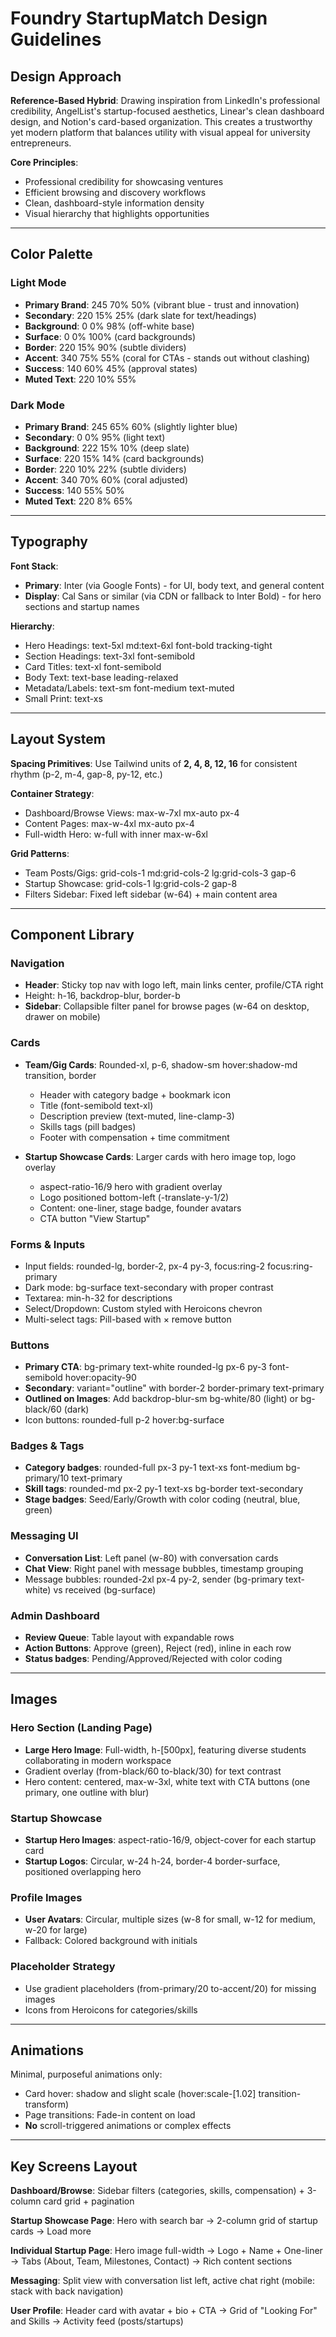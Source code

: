 # Foundry StartupMatch Design Guidelines

## Design Approach

**Reference-Based Hybrid**: Drawing inspiration from LinkedIn's professional credibility, AngelList's startup-focused aesthetics, Linear's clean dashboard design, and Notion's card-based organization. This creates a trustworthy yet modern platform that balances utility with visual appeal for university entrepreneurs.

**Core Principles**:
- Professional credibility for showcasing ventures
- Efficient browsing and discovery workflows
- Clean, dashboard-style information density
- Visual hierarchy that highlights opportunities

---

## Color Palette

### Light Mode
- **Primary Brand**: 245 70% 50% (vibrant blue - trust and innovation)
- **Secondary**: 220 15% 25% (dark slate for text/headings)
- **Background**: 0 0% 98% (off-white base)
- **Surface**: 0 0% 100% (card backgrounds)
- **Border**: 220 15% 90% (subtle dividers)
- **Accent**: 340 75% 55% (coral for CTAs - stands out without clashing)
- **Success**: 140 60% 45% (approval states)
- **Muted Text**: 220 10% 55%

### Dark Mode
- **Primary Brand**: 245 65% 60% (slightly lighter blue)
- **Secondary**: 0 0% 95% (light text)
- **Background**: 222 15% 10% (deep slate)
- **Surface**: 220 15% 14% (card backgrounds)
- **Border**: 220 10% 22% (subtle dividers)
- **Accent**: 340 70% 60% (coral adjusted)
- **Success**: 140 55% 50%
- **Muted Text**: 220 8% 65%

---

## Typography

**Font Stack**: 
- **Primary**: Inter (via Google Fonts) - for UI, body text, and general content
- **Display**: Cal Sans or similar (via CDN or fallback to Inter Bold) - for hero sections and startup names

**Hierarchy**:
- Hero Headings: text-5xl md:text-6xl font-bold tracking-tight
- Section Headings: text-3xl font-semibold
- Card Titles: text-xl font-semibold
- Body Text: text-base leading-relaxed
- Metadata/Labels: text-sm font-medium text-muted
- Small Print: text-xs

---

## Layout System

**Spacing Primitives**: Use Tailwind units of **2, 4, 8, 12, 16** for consistent rhythm (p-2, m-4, gap-8, py-12, etc.)

**Container Strategy**:
- Dashboard/Browse Views: max-w-7xl mx-auto px-4
- Content Pages: max-w-4xl mx-auto px-4
- Full-width Hero: w-full with inner max-w-6xl

**Grid Patterns**:
- Team Posts/Gigs: grid-cols-1 md:grid-cols-2 lg:grid-cols-3 gap-6
- Startup Showcase: grid-cols-1 lg:grid-cols-2 gap-8
- Filters Sidebar: Fixed left sidebar (w-64) + main content area

---

## Component Library

### Navigation
- **Header**: Sticky top nav with logo left, main links center, profile/CTA right
- Height: h-16, backdrop-blur, border-b
- **Sidebar**: Collapsible filter panel for browse pages (w-64 on desktop, drawer on mobile)

### Cards
- **Team/Gig Cards**: Rounded-xl, p-6, shadow-sm hover:shadow-md transition, border
  - Header with category badge + bookmark icon
  - Title (font-semibold text-xl)
  - Description preview (text-muted, line-clamp-3)
  - Skills tags (pill badges)
  - Footer with compensation + time commitment
  
- **Startup Showcase Cards**: Larger cards with hero image top, logo overlay
  - aspect-ratio-16/9 hero with gradient overlay
  - Logo positioned bottom-left (-translate-y-1/2)
  - Content: one-liner, stage badge, founder avatars
  - CTA button "View Startup"

### Forms & Inputs
- Input fields: rounded-lg, border-2, px-4 py-3, focus:ring-2 focus:ring-primary
- Dark mode: bg-surface text-secondary with proper contrast
- Textarea: min-h-32 for descriptions
- Select/Dropdown: Custom styled with Heroicons chevron
- Multi-select tags: Pill-based with × remove button

### Buttons
- **Primary CTA**: bg-primary text-white rounded-lg px-6 py-3 font-semibold hover:opacity-90
- **Secondary**: variant="outline" with border-2 border-primary text-primary
- **Outlined on Images**: Add backdrop-blur-sm bg-white/80 (light) or bg-black/60 (dark)
- Icon buttons: rounded-full p-2 hover:bg-surface

### Badges & Tags
- **Category badges**: rounded-full px-3 py-1 text-xs font-medium bg-primary/10 text-primary
- **Skill tags**: rounded-md px-2 py-1 text-xs bg-border text-secondary
- **Stage badges**: Seed/Early/Growth with color coding (neutral, blue, green)

### Messaging UI
- **Conversation List**: Left panel (w-80) with conversation cards
- **Chat View**: Right panel with message bubbles, timestamp grouping
- Message bubbles: rounded-2xl px-4 py-2, sender (bg-primary text-white) vs received (bg-surface)

### Admin Dashboard
- **Review Queue**: Table layout with expandable rows
- **Action Buttons**: Approve (green), Reject (red), inline in each row
- **Status badges**: Pending/Approved/Rejected with color coding

---

## Images

### Hero Section (Landing Page)
- **Large Hero Image**: Full-width, h-[500px], featuring diverse students collaborating in modern workspace
- Gradient overlay (from-black/60 to-black/30) for text contrast
- Hero content: centered, max-w-3xl, white text with CTA buttons (one primary, one outline with blur)

### Startup Showcase
- **Startup Hero Images**: aspect-ratio-16/9, object-cover for each startup card
- **Startup Logos**: Circular, w-24 h-24, border-4 border-surface, positioned overlapping hero

### Profile Images
- **User Avatars**: Circular, multiple sizes (w-8 for small, w-12 for medium, w-20 for large)
- Fallback: Colored background with initials

### Placeholder Strategy
- Use gradient placeholders (from-primary/20 to-accent/20) for missing images
- Icons from Heroicons for categories/skills

---

## Animations

Minimal, purposeful animations only:
- Card hover: shadow and slight scale (hover:scale-[1.02] transition-transform)
- Page transitions: Fade-in content on load
- **No** scroll-triggered animations or complex effects

---

## Key Screens Layout

**Dashboard/Browse**: Sidebar filters (categories, skills, compensation) + 3-column card grid + pagination

**Startup Showcase Page**: Hero with search bar → 2-column grid of startup cards → Load more

**Individual Startup Page**: Hero image full-width → Logo + Name + One-liner → Tabs (About, Team, Milestones, Contact) → Rich content sections

**Messaging**: Split view with conversation list left, active chat right (mobile: stack with back navigation)

**User Profile**: Header card with avatar + bio + CTA → Grid of "Looking For" and Skills → Activity feed (posts/startups)